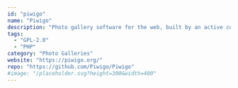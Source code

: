 ```yaml
---
id: "piwigo"
name: "Piwigo"
description: "Photo gallery software for the web, built by an active community of users and developers."
tags:
  - "GPL-2.0"
  - "PHP"
category: "Photo Galleries"
website: "https://piwigo.org/"
repo: "https://github.com/Piwigo/Piwigo"
#image: "/placeholder.svg?height=300&width=400"
---
```


